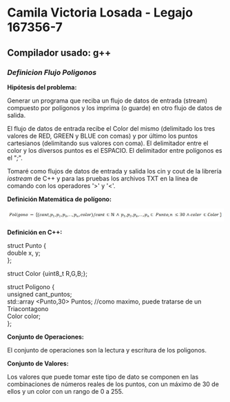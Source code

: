 # Camila Victoria Losada - Legajo 167356-7
## Compilador usado: g++
### *Definicion Flujo Poligonos*

**Hipótesis del problema:**  

Generar un programa que reciba un flujo de datos de entrada (stream) compuesto por polígonos y los imprima (o guarde) en otro flujo de datos de salida.

El flujo de datos de entrada recibe el Color del mismo (delimitado los tres valores de RED, GREEN y BLUE con comas) y por último los puntos cartesianos (delimitando sus valores con coma). El delimitador entre el color y los diversos puntos es el ESPACIO. El delimitador entre polígonos es el "*;*".

Tomaré como flujos de datos de entrada y salida los cin y cout de la librería *iostream* de C++ y para las pruebas los archivos TXT en la línea de comando con los operadores '>' y '<'.

**Definición Matemática de polígono:**  

![Funcion Poligono](https://github.com/closada/AED/blob/master/Imgs/POLIGONOV02.JPG) 

**Definición en C++:**  

struct Punto {  
   double x, y;  
};  

struct Color {uint8_t R,G,B;};  

struct Poligono {  
    unsigned cant_puntos;  
    std::array <Punto,30> Puntos; //como maximo, puede tratarse de un Triacontagono  
    Color color;  
};  


**Conjunto de Operaciones:**  

El conjunto de operaciones son la lectura y escritura de los poligonos.  

**Conjunto de Valores:**  

Los valores que puede tomar este tipo de dato se componen en las combinaciones de números reales de los puntos, con un máximo de 30 de ellos y un color con un rango de 0 a 255.
